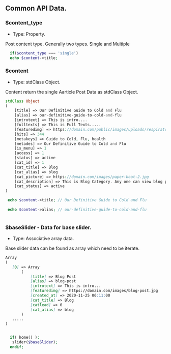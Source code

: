 ## Common API Data.

### $content_type
 * Type: Property.
 
 Post content type. Generally two types. Single and Multiple
 
```php
  if($content_type === 'single')
  echo $content->title;  
```


### $content
* Type: stdClass Object.

Content return the single Aarticle Post Data as stdClass Object.

```php
stdClass Object
(
    [title] => Our Definitive Guide to Cold and Flu
    [alias] => our-definitive-guide-to-cold-and-flu
    [introtext] => This is intro.... 
    [fulltexts] => This is Full Texts.....
    [featuredimg] => https://domain.com/public/images/uploads/respiratory-1024x554.jpg
    [hits] => 344
    [metakeys] => Guide to Cold, Flu, health
    [metades] => Our Definitive Guide to Cold and Flu 
    [is_menu] => 1
    [access] => 1
    [status] => active
    [cat_id] => 1
    [cat_title] => Blog
    [cat_alias] => blog
    [cat_picture] => https://domain.com/images/paper-boat-2.jpg
    [cat_description] => This is Blog Category. Any one can view blog post in this section
    [cat_status] => active
)
```

```php
 echo $content->title; // Our Definitive Guide to Cold and Flu
 
 echo $content->alias; // our-definitive-guide-to-cold-and-flu
 
```


### $baseSlider - Data for base slider.
 * Type: Associative array data.
 
 Base slider data can be found as array which need to be iterate.
 
 ```markdown
Array
(
    [0] => Array
        (
			[title] => Blog Post
			[alias] => blog-post
			[introtext] => This is intro...
			[featuredimg] => https://domain.com/images/blog-post.jpg 
			[created_at] => 2020-11-25 06:11:00
			[cat_title] => Blog
			[catlead] => 0            
			[cat_alias] => blog
        )
	.....
)
 ```
 
```php

  if( home() ):
   slider($baseSlider); 
  endif;
   
```


